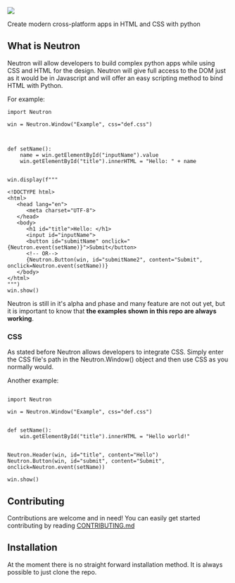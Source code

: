 ![](https://i.ibb.co/wC9LxYw/Neutron-nobg.png)

Create modern cross-platform apps in HTML and CSS with python

## What is Neutron
Neutron will allow developers to build complex python apps while using CSS and HTML for the design. Neutron will give full access to the DOM just as it would be in Javascript and will offer an easy scripting method to bind HTML with Python.

For example:
```
import Neutron

win = Neutron.Window("Example", css="def.css")



def setName():
    name = win.getElementById("inputName").value
    win.getElementById("title").innerHTML = "Hello: " + name


win.display(f"""

<!DOCTYPE html>
<html>
   <head lang="en">
      <meta charset="UTF-8">
   </head>
   <body>
      <h1 id="title">Hello: </h1>
      <input id="inputName">
      <button id="submitName" onclick="{Neutron.event(setName)}">Submit</button>
      <!-- OR-->
      {Neutron.Button(win, id="submitName2", content="Submit", onclick=Neutron.event(setName))}
   </body>
</html>
""")
win.show()
```
Neutron is still in it's alpha and phase and many feature are not out yet, but it is important to know that **the examples shown in this repo are always working**.

### CSS
As stated before Neutron allows developers to integrate CSS. Simply enter the CSS file's path in the Neutron.Window() object and then use CSS as you normally would.

Another example:
```

import Neutron

win = Neutron.Window("Example", css="def.css")


def setName():
    win.getElementById("title").innerHTML = "Hello world!"


Neutron.Header(win, id="title", content="Hello")
Neutron.Button(win, id="submit", content="Submit", onclick=Neutron.event(setName))

win.show()
```
 
## Contributing
Contributions are welcome and in need! You can easily get started contributing by reading [CONTRIBUTING.md](https://github.com/IanTerzo/Neutron/blob/main/CONTRIBUTING.md)

## Installation
At the moment there is no straight forward installation method. It is always possible to just clone the repo.
